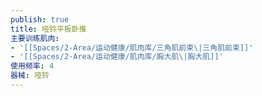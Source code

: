 ```yaml
---
publish: true
title: 哑铃平板卧推
主要训练肌肉:
- '[[Spaces/2-Area/运动健康/肌肉库/三角肌前束\|三角肌前束]]'
- '[[Spaces/2-Area/运动健康/肌肉库/胸大肌\|胸大肌]]'
使用频率: 4
器械: 哑铃
---
```


